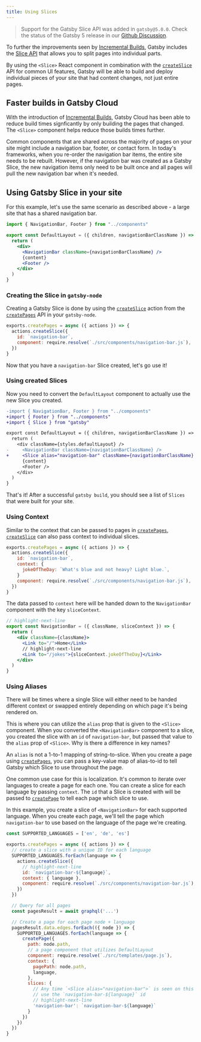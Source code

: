 ```yaml
---
title: Using Slices
---
```


> Support for the Gatsby Slice API was added in `gatsby@5.0.0`. Check the status of the Gatsby 5 release in our [Github Discussion](https://github.com/gatsbyjs/gatsby/discussions/36609).

To further the improvements seen by [Incremental Builds](https://www.gatsbyjs.com/blog/2020-04-22-announcing-incremental-builds/), Gatsby includes the [Slice API](/docs/reference/built-in-components/gatsby-slice) that allows you to split pages into individual parts.

By using the `<Slice>` React component in combination with the [`createSlice`](/docs/reference/config-files/actions/#createSlice) API for common UI features, Gatsby will be able to build and deploy individual pieces of your site that had content changes, not just entire pages.

## Faster builds in Gatsby Cloud

With the introduction of [Incremental Builds](https://www.gatsbyjs.com/blog/2020-04-22-announcing-incremental-builds/), Gatsby Cloud has been able to reduce build times signficantly by only building the pages that changed. The `<Slice>` component helps reduce those builds times further.

Common components that are shared across the majority of pages on your site might include a navigation bar, footer, or contact form. In today's frameworks, when you re-order the navigation bar items, the entire site needs to be rebuilt. However, if the navigation bar was created as a Gatsby Slice, the new navigation items only need to be built once and all pages will pull the new navigation bar when it's needed.

## Using Gatsby Slice in your site

For this example, let's use the same scenario as described above - a large site that has a shared navigation bar.

```javascript:title=src/layouts/default-layout.jsx
import { NavigationBar, Footer } from "../components"

export const DefaultLayout = ({ children, navigationBarClassName }) => {
  return (
    <div>
      <NavigationBar className={navigationBarClassName} />
      {content}
      <Footer />
    </div>
  )
}
```

### Creating the Slice in `gatsby-node`

Creating a Gatsby Slice is done by using the [`createSlice`](/docs/reference/config-files/actions/#createNodeField) action from the [`createPages`](/docs/reference/config-files/gatsby-node/#createPages) API in your `gatsby-node`.

```javascript:title=gatsby-node.js
exports.createPages = async ({ actions }) => {
  actions.createSlice({
    id: `navigation-bar`,
    component: require.resolve(`./src/components/navigation-bar.js`),
  })
}
```

Now that you have a `navigation-bar` Slice created, let's go use it!

### Using created Slices

Now you need to convert the `DefaultLayout` component to actually use the new Slice you created.

```diff
-import { NavigationBar, Footer } from "../components"
+import { Footer } from "../components"
+import { Slice } from "gatsby"

export const DefaultLayout = ({ children, navigationBarClassName }) => {
  return (
    <div className={styles.defaultLayout} />
-     <NavigationBar className={navigationBarClassName} />
+     <Slice alias="navigation-bar" className={navigationBarClassName} />
      {content}
      <Footer />
    </div>
  )
}
```

That's it! After a successful `gatsby build`, you should see a list of `Slices` that were built for your site.

### Using Context

Similar to the context that can be passed to pages in [`createPages`](/docs/reference/config-files/gatsby-node/#createPages), [`createSlice`](/docs/reference/config-files/actions/#createNodeField) can also pass context to individual slices.

```javascript:title=gatsby-node.js
exports.createPages = async ({ actions }) => {
  actions.createSlice({
    id: `navigation-bar`,
    context: {
      jokeOfTheDay: `What's blue and not heavy? Light blue.`,
    }
    component: require.resolve(`./src/components/navigation-bar.js`),
  })
}
```

The data passed to `context` here will be handed down to the `NavigationBar` component with the key `sliceContext`.

```javascript:title=src/components/navigation-bar.jsx
// highlight-next-line
export const NavigationBar = ({ className, sliceContext }) => {
  return (
    <div className={className}>
      <Link to="/">Home</Link>
      // highlight-next-line
      <Link to="/jokes">{sliceContext.jokeOfTheDay}</Link>
    </div>
  )
}
```

### Using Aliases

There will be times where a single Slice will either need to be handed different context or swapped entirely depending on which page it's being rendered on.

This is where you can utilize the `alias` prop that is given to the `<Slice>` component. When you converted the `<NavigationBar>` component to a slice, you created the slice with an `id` of `navigation-bar`, but passed that value to the `alias` prop of `<Slice>`. Why is there a difference in key names?

An `alias` is not a 1-to-1 mapping of string-to-slice. When you create a page using [`createPages`](/docs/reference/config-files/gatsby-node/#createPages), you can pass a key-value map of alias-to-id to tell Gatsby which Slice to use throughout the page.

One common use case for this is localization. It's common to iterate over languages to create a page for each one. You can create a slice for each language by passing `context`. The `id` that a Slice is created with will be passed to [`createPage`](/docs/reference/config-files/actions/#createPage) to tell each page which slice to use.

In this example, you create a slice of `<NavigationBar>` for each supported language. When you create each page, we'll tell the page which `navigation-bar` to use based on the language of the page we're creating.

```javascript:title=gatsby-node.js
const SUPPORTED_LANGUAGES = ['en', 'de', 'es']

exports.createPages = async ({ actions }) => {
  // create a slice with a unique ID for each language
  SUPPORTED_LANGUAGES.forEach(language => {
    actions.createSlice({
      // highlight-next-line
      id: `navigation-bar-${language}`,
      context: { language },
      component: require.resolve(`./src/components/navigation-bar.js`),
    })
  })

  // Query for all pages
  const pagesResult = await graphql('...')

  // Create a page for each page node + language
  pagesResult.data.edges.forEach(({ node }) => {
    SUPPORTED_LANGUAGES.forEach(language => {
      createPage({
        path: node.path,
        // a page component that utilizes DefaultLayout
        component: require.resolve(`./src/templates/page.js`),
        context: {
          pagePath: node.path,
          language,
        },
        slices: {
          // Any time `<Slice alias="navigation-bar">` is seen on this page,
          // use the `navigation-bar-${language}` id
          // highlight-next-line
          'navigation-bar': `navigation-bar-${language}`
        }
      })
    })
  })
}
```
